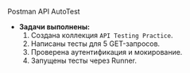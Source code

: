 Postman API AutoTest
- **Задачи выполнены:**  
  1. Создана коллекция `API Testing Practice`.  
  2. Написаны тесты для 5 GET-запросов.  
  3. Проверена аутентификация и мокирование.  
  4. Запущены тесты через Runner.  

